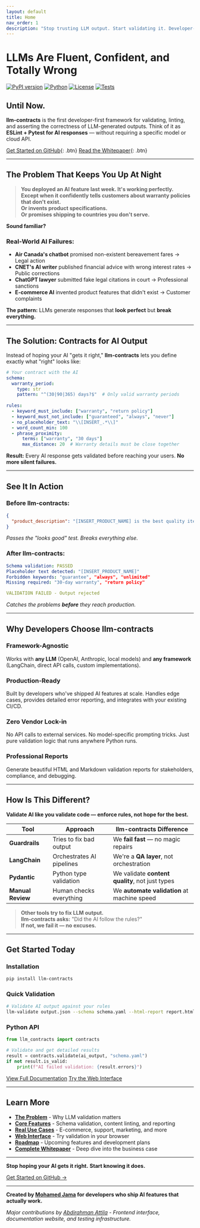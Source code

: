 ```yaml
---
layout: default
title: Home
nav_order: 1
description: "Stop trusting LLM output. Start validating it. Developer-first framework for catching AI mistakes before they reach production."
---
```


# LLMs Are Fluent, Confident, and **Totally Wrong**

[![PyPI version](https://img.shields.io/pypi/v/llm-contracts)](https://pypi.org/project/llm-contracts/)
[![Python](https://img.shields.io/badge/python-3.8+-blue)](https://www.python.org/downloads/)
[![License](https://img.shields.io/github/license/Maxamed/llm-contract)](https://github.com/Maxamed/llm-contract/blob/main/LICENSE)
[![Tests](https://img.shields.io/badge/tests-84%25%20coverage-brightgreen)](https://github.com/Maxamed/llm-contract)

## Until Now.

**llm-contracts** is the first developer-first framework for validating, linting, and asserting the correctness of LLM-generated outputs. Think of it as **ESLint + Pytest for AI responses** — without requiring a specific model or cloud API.

[Get Started on GitHub](https://github.com/Maxamed/llm-contract){: .btn}
[Read the Whitepaper](whitepaper){: .btn}

---

## The Problem That Keeps You Up At Night

> **You deployed an AI feature last week. It's working perfectly.**  
> **Except when it confidently tells customers about warranty policies that don't exist.**  
> **Or invents product specifications.**  
> **Or promises shipping to countries you don't serve.**

**Sound familiar?**

### Real-World AI Failures:
- **Air Canada's chatbot** promised non-existent bereavement fares → Legal action
- **CNET's AI writer** published financial advice with wrong interest rates → Public corrections
- **ChatGPT lawyer** submitted fake legal citations in court → Professional sanctions
- **E-commerce AI** invented product features that didn't exist → Customer complaints

**The pattern:** LLMs generate responses that **look perfect** but **break everything.**

---

## The Solution: Contracts for AI Output

Instead of hoping your AI "gets it right," **llm-contracts** lets you define exactly what "right" looks like:

```yaml
# Your contract with the AI
schema:
  warranty_period:
    type: str
    pattern: "^(30|90|365) days?$"  # Only valid warranty periods
  
rules:
  - keyword_must_include: ["warranty", "return policy"]
  - keyword_must_not_include: ["guaranteed", "always", "never"]
  - no_placeholder_text: "\\[INSERT_.*\\]"
  - word_count_min: 100
  - phrase_proximity:
      terms: ["warranty", "30 days"]
      max_distance: 20  # Warranty details must be close together
```

**Result:** Every AI response gets validated before reaching your users. **No more silent failures.**

---

## See It In Action

### **Before llm-contracts:**
```json
{
  "product_description": "[INSERT_PRODUCT_NAME] is the best quality item you'll ever buy! We guarantee 100% satisfaction always and forever. Our unlimited warranty covers everything!"
}
```
*Passes the "looks good" test. Breaks everything else.*

### **After llm-contracts:**
```yaml
Schema validation: PASSED
Placeholder text detected: "[INSERT_PRODUCT_NAME]"
Forbidden keywords: "guarantee", "always", "unlimited"
Missing required: "30-day warranty", "return policy"

VALIDATION FAILED - Output rejected
```
*Catches the problems **before** they reach production.*

---

## Why Developers Choose llm-contracts

### **Framework-Agnostic**
Works with **any LLM** (OpenAI, Anthropic, local models) and **any framework** (LangChain, direct API calls, custom implementations).

### **Production-Ready**
Built by developers who've shipped AI features at scale. Handles edge cases, provides detailed error reporting, and integrates with your existing CI/CD.

### **Zero Vendor Lock-in**
No API calls to external services. No model-specific prompting tricks. Just pure validation logic that runs anywhere Python runs.

### **Professional Reports**
Generate beautiful HTML and Markdown validation reports for stakeholders, compliance, and debugging.

---

## How Is This Different?

**Validate AI like you validate code — enforce rules, not hope for the best.**

| Tool | Approach | llm-contracts Difference |
|------|----------|--------------------------|
| **Guardrails** | Tries to fix bad output | We **fail fast** — no magic repairs |
| **LangChain** | Orchestrates AI pipelines | We're a **QA layer**, not orchestration |
| **Pydantic** | Python type validation | We validate **content quality**, not just types |
| **Manual Review** | Human checks everything | We **automate validation** at machine speed |

> **Other tools try to fix LLM output.**  
> **llm-contracts asks:** "Did the AI follow the rules?"  
> **If not, we fail it — no excuses.**

---

## Get Started Today

### Installation
```bash
pip install llm-contracts
```

### Quick Validation
```bash
# Validate AI output against your rules
llm-validate output.json --schema schema.yaml --html-report report.html
```

### Python API
```python
from llm_contracts import contracts

# Validate and get detailed results
result = contracts.validate(ai_output, "schema.yaml")
if not result.is_valid:
    print(f"AI failed validation: {result.errors}")
```

[View Full Documentation](getting-started)
[Try the Web Interface](frontend)

---

## Learn More

- **[The Problem](whitepaper#the-problem-with-trusting-llms)** - Why LLM validation matters
- **[Core Features](features)** - Schema validation, content linting, and reporting
- **[Real Use Cases](examples)** - E-commerce, support, marketing, and more
- **[Web Interface](frontend)** - Try validation in your browser
- **[Roadmap](roadmap)** - Upcoming features and development plans
- **[Complete Whitepaper](whitepaper)** - Deep dive into the business case

---

**Stop hoping your AI gets it right.**
**Start knowing it does.**

[Get Started on GitHub →](https://github.com/Maxamed/llm-contract)

---

**Created by [Mohamed Jama](https://www.linkedin.com/in/mohamedjama/) for developers who ship AI features that actually work.**

*Major contributions by [Abdirahman Attila](https://github.com/Attili-sys) - Frontend interface, documentation website, and testing infrastructure.* 